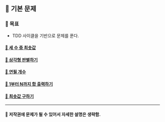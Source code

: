 ## 🦄 기본 문제

### 🎈 목표
- TDD 사이클을 기반으로 문제를 푼다.

#### [🤔 세 수 중 최솟값](https://github.com/saseungmin/daily_coding_dojo/tree/master/inflearn_algorism/section1/solution1)
#### [🤔 삼각형 판별하기](https://github.com/saseungmin/daily_coding_dojo/tree/master/inflearn_algorism/section1/solution2)
#### [🤔 연필 개수](https://github.com/saseungmin/daily_coding_dojo/tree/master/inflearn_algorism/section1/solution3)
#### [🤔 1부터 N까지 합 출력하기](https://github.com/saseungmin/daily_coding_dojo/tree/master/inflearn_algorism/section1/solution4)
#### [🤔 최솟값 구하기](https://github.com/saseungmin/daily_coding_dojo/tree/master/inflearn_algorism/section1/solution5)

----

#### 📌 저작권에 문제가 될 수 있어서 자세한 설명은 생략함.